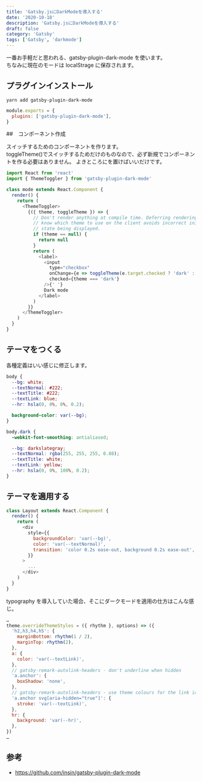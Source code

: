```yaml
---
title: 'Gatsby.jsにDarkModeを導入する'
date: '2020-10-18'
description: 'Gatsby.jsにDarkModeを導入する'
draft: false
category: 'Gatsby'
tags: ['Gatsby', 'darkmode']
---
```


一番お手軽だと思われる、gatsby-plugin-dark-mode を使います。  
ちなみに現在のモードは localStrage に保存されます。

## プラグインインストール

```console
yarn add gatsby-plugin-dark-mode
```

```javascript:title=gatsby-config.js
module.exports = {
  plugins: ['gatsby-plugin-dark-mode'],
}
```

##　コンポーネント作成

スイッチするためのコンポーネントを作ります。  
toggleTheme()でスイッチするためだけのものなので、必ず新規でコンポーネントを作る必要はありません。
よきところに<ThemeToggler></ThemeToggler>を置けばいいだけです。

```javascript:title=C:/src/components/mode.js
import React from 'react'
import { ThemeToggler } from 'gatsby-plugin-dark-mode'

class mode extends React.Component {
  render() {
    return (
      <ThemeToggler>
        {({ theme, toggleTheme }) => {
          // Don't render anything at compile time. Deferring rendering until we
          // know which theme to use on the client avoids incorrect initial
          // state being displayed.
          if (theme == null) {
            return null
          }
          return (
            <label>
              <input
                type="checkbox"
                onChange={e => toggleTheme(e.target.checked ? 'dark' : 'light')}
                checked={theme === 'dark'}
              />{' '}
              Dark mode
            </label>
          )
        }}
      </ThemeToggler>
    )
  }
}
```

## テーマをつくる

各種定義はいい感じに修正します。

```css:title=global.css
body {
  --bg: white;
  --textNormal: #222;
  --textTitle: #222;
  --textLink: blue;
  --hr: hsla(0, 0%, 0%, 0.2);

  background-color: var(--bg);
}

body.dark {
  -webkit-font-smoothing: antialiased;

  --bg: darkslategray;
  --textNormal: rgba(255, 255, 255, 0.88);
  --textTitle: white;
  --textLink: yellow;
  --hr: hsla(0, 0%, 100%, 0.2);
}
```

## テーマを適用する

```javascript:title=src/components/layout.js
class Layout extends React.Component {
  render() {
    return (
      <div
        style={{
          backgroundColor: 'var(--bg)',
          color: 'var(--textNormal)',
          transition: 'color 0.2s ease-out, background 0.2s ease-out',
        }}
      >
        ...
      </div>
    )
  }
}
```

typography を導入していた場合、そこにダークモードを適用の仕方はこんな感じ。

```javascript{7-20}:title=src/utils/Typography.js
…
theme.overrideThemeStyles = ({ rhythm }, options) => ({
  'h2,h3,h4,h5': {
    marginBottom: rhythm(1 / 2),
    marginTop: rhythm(2),
  },
  a: {
    color: 'var(--textLink)',
  },
  // gatsby-remark-autolink-headers - don't underline when hidden
  'a.anchor': {
    boxShadow: 'none',
  },
  // gatsby-remark-autolink-headers - use theme colours for the link icon
  'a.anchor svg[aria-hidden="true"]': {
    stroke: 'var(--textLink)',
  },
  hr: {
    background: 'var(--hr)',
  },
})
…
```

## 参考

- https://github.com/insin/gatsby-plugin-dark-mode
